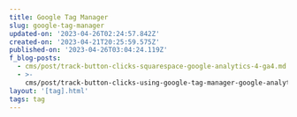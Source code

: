 ```yaml
---
title: Google Tag Manager
slug: google-tag-manager
updated-on: '2023-04-26T02:24:57.842Z'
created-on: '2023-04-21T20:25:59.575Z'
published-on: '2023-04-26T03:04:24.119Z'
f_blog-posts:
  - cms/post/track-button-clicks-squarespace-google-analytics-4-ga4.md
  - >-
    cms/post/track-button-clicks-using-google-tag-manager-google-analytics-4-ga4.md
layout: '[tag].html'
tags: tag
---
```



